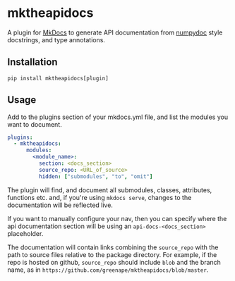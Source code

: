 # mktheapidocs

A plugin for [MkDocs](http://mkdocs.org) to generate API documentation from [numpydoc](http://numpydoc.readthedocs.org) style docstrings, and type annotations.

## Installation

`pip install mktheapidocs[plugin]`

## Usage

Add to the plugins section of your mkdocs.yml file, and list the modules you want to document.

```yaml
plugins:
  - mktheapidocs:
      modules: 
        <module_name>:
          section: <docs_section> 
          source_repo: <URL_of_source>
          hidden: ["submodules", "to", "omit"]
```

The plugin will find, and document all submodules, classes, attributes, functions etc. and, if you're using `mkdocs serve`, changes to the documentation will be reflected live.

If you want to manually configure your nav, then you can specify where the api documentation section will be using an `api-docs-<docs_section>` placeholder.

The documentation will contain links combining the `source_repo` with the path to source files relative to the package directory.  For example, if the repo is hosted on github, `source_repo` should include `blob` and the branch name, as in `https://github.com/greenape/mktheapidocs/blob/master`.
